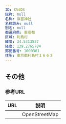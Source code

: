 ```yaml
---
ID: CVdDS
総称: null
名称: 浜宮神社
名称読み: null
別名: null
都道府県: 東京都
区域: 利島村
緯度: 34.5313537
経度: 139.2765784
郵便番号: 1000301
住所: 東京都利島村１６６３
---
```


## その他

### 参考URL

| URL | 説明          |
| --- | ------------- |
|     | OpenStreetMap |
